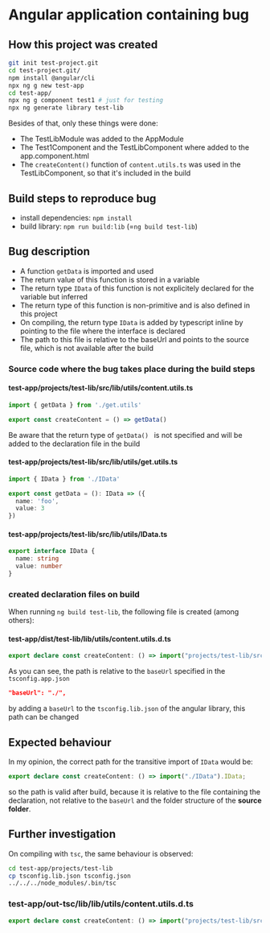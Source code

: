 # Angular application containing bug

## How this project was created

```bash
git init test-project.git
cd test-project.git/
npm install @angular/cli
npx ng g new test-app
cd test-app/
npx ng g component test1 # just for testing
npx ng generate library test-lib
```

Besides of that, only these things were done:

* The TestLibModule was added to the AppModule
* The Test1Component and the TestLibComponent where added to the app.component.html
* The `createContent()` function of `content.utils.ts` was used in the TestLibComponent, so that it's included in the build

## Build steps to reproduce bug

* install dependencies: `npm install`
* build library: `npm run build:lib` (=`ng build test-lib`)

## Bug description

* A function `getData` is imported and used
* The return value of this function is stored in a variable
* The return type `IData` of this function is not explicitely declared for the variable but inferred
* The return type of this function is non-primitive and is also defined in this project
* On compiling, the return type `IData` is added by typescript inline by pointing to the file where the interface is declared
* The path to this file is relative to the baseUrl and points to the source file, which is not available after the build

### Source code where the bug takes place during the build steps

#### test-app/projects/test-lib/src/lib/utils/content.utils.ts
```ts
import { getData } from './get.utils'

export const createContent = () => getData()
```
Be aware that the return type of `getData() ` is not specified and will be added to the declaration file in the build

#### test-app/projects/test-lib/src/lib/utils/get.utils.ts
```ts
import { IData } from './IData'

export const getData = (): IData => ({
  name: 'foo',
  value: 3
})
```

#### test-app/projects/test-lib/src/lib/utils/IData.ts
```ts
export interface IData {
  name: string
  value: number
}
```

### created declaration files on build
When running `ng build test-lib`, the following file is created (among others):

#### test-app/dist/test-lib/lib/utils/content.utils.d.ts
```ts
export declare const createContent: () => import("projects/test-lib/src/lib/utils/IData").IData;
```

As you can see, the path is relative to the `baseUrl` specified in the `tsconfig.app.json`

```json
"baseUrl": "./",
```

by adding a `baseUrl` to the `tsconfig.lib.json` of the angular library, this path can be changed

## Expected behaviour

In my opinion, the correct path for the transitive import of `IData` would be:

```ts
export declare const createContent: () => import("./IData").IData;
```

so the path is valid after build, because it is relative to the file containing the declaration, not relative to the `baseUrl` and the folder structure of the **source folder**.

## Further investigation

On compiling with `tsc`, the same behaviour is observed:

```bash
cd test-app/projects/test-lib
cp tsconfig.lib.json tsconfig.json
../../../node_modules/.bin/tsc
```
### test-app/out-tsc/lib/lib/utils/content.utils.d.ts

```ts
export declare const createContent: () => import("projects/test-lib/src/lib/utils/IData").IData;
```
